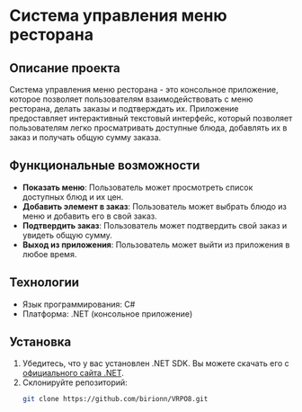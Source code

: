 # Система управления меню ресторана

## Описание проекта

Система управления меню ресторана - это консольное приложение, которое позволяет пользователям взаимодействовать с меню ресторана, делать заказы и подтверждать их. Приложение предоставляет интерактивный текстовый интерфейс, который позволяет пользователям легко просматривать доступные блюда, добавлять их в заказ и получать общую сумму заказа.

## Функциональные возможности

- **Показать меню**: Пользователь может просмотреть список доступных блюд и их цен.
- **Добавить элемент в заказ**: Пользователь может выбрать блюдо из меню и добавить его в свой заказ.
- **Подтвердить заказ**: Пользователь может подтвердить свой заказ и увидеть общую сумму.
- **Выход из приложения**: Пользователь может выйти из приложения в любое время.

## Технологии

- Язык программирования: C#
- Платформа: .NET (консольное приложение)

## Установка

1. Убедитесь, что у вас установлен .NET SDK. Вы можете скачать его с [официального сайта .NET](https://dotnet.microsoft.com/download).
2. Склонируйте репозиторий:
   ```bash
   git clone https://github.com/birionn/VRPO8.git
